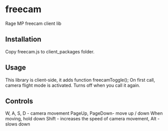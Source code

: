 # freecam
 Rage MP freecam client lib

## Installation
Copy freecam.js to client_packages folder.

## Usage
This library is client-side, it adds function freecamToggle();
On first call, camera flight mode is activated. Turns off when you call it again.

## Controls
W, A, S, D - camera movement
PageUp, PageDown- move up / down
When moving, hold down Shift - increases the speed of camera movement, Alt - slows down
